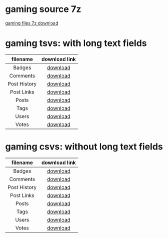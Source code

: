 
# gaming source 7z

[gaming files 7z download](https://archive.org/download/stackexchange/gaming.stackexchange.com.7z)


# gaming tsvs: with long text fields 

|filename | download link |
|:---:|:---:|
| Badges | [download](https://godzillasinastorage.blob.core.windows.net/data/gaming/tsv/Badges_text.tsv) |
| Comments | [download](https://godzillasinastorage.blob.core.windows.net/data/gaming/tsv/Comments_text.tsv) |
| Post History | [download](https://godzillasinastorage.blob.core.windows.net/data/gaming/tsv/PostHistory_text.tsv) |
| Post Links | [download](https://godzillasinastorage.blob.core.windows.net/data/gaming/tsv/PostLinks_text.tsv) |
| Posts | [download](https://godzillasinastorage.blob.core.windows.net/data/gaming/tsv/Posts_text.tsv) |
| Tags | [download](https://godzillasinastorage.blob.core.windows.net/data/gaming/tsv/Tags_text.tsv) |
| Users | [download](https://godzillasinastorage.blob.core.windows.net/data/gaming/tsv/Users_text.tsv) |
| Votes | [download](https://godzillasinastorage.blob.core.windows.net/data/gaming/tsv/Votes_text.tsv) |    



# gaming csvs: without long text fields

|filename | download link |
|:---:|:---:|
| Badges | [download](https://godzillasinastorage.blob.core.windows.net/data/gaming/csv/Badges.csv) |
| Comments | [download](https://godzillasinastorage.blob.core.windows.net/data/gaming/csv/Comments.csv) |
| Post History | [download](https://godzillasinastorage.blob.core.windows.net/data/gaming/csv/PostHistory.csv) |
| Post Links | [download](https://godzillasinastorage.blob.core.windows.net/data/gaming/csv/PostLinks.csv) |
| Posts | [download](https://godzillasinastorage.blob.core.windows.net/data/gaming/csv/Posts.csv) |
| Tags | [download](https://godzillasinastorage.blob.core.windows.net/data/gaming/csv/Tags.csv) |
| Users | [download](https://godzillasinastorage.blob.core.windows.net/data/gaming/csv/Users.csv) |
| Votes | [download](https://godzillasinastorage.blob.core.windows.net/data/gaming/csv/Votes.csv) |    